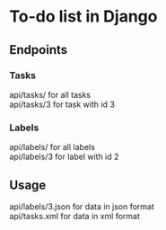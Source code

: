 # To-do list in Django

## Endpoints

### Tasks

api/tasks/ for all tasks <br>
api/tasks/3 for task with id 3

### Labels

api/labels/ for all labels <br>
api/labels/3 for label with id 2

## Usage

api/labels/3.json for data in json format <br>
api/tasks.xml for data in xml format
